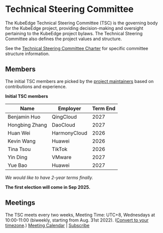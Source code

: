# Technical Steering Committee

The KubeEdge Technical Steering Committee (TSC) is the governing body for the KubeEdge project, providing decision-making and oversight pertaining to the KubeEdge project bylaws. The Technical Steering Committee also defines the project values and structure.

 See the [Technical Steering Committee Charter](./charter.md) for specific committee structure information.

## Members

The initial TSC members are picked by the [project maintainers](https://github.com/kubeedge/kubeedge/blob/v1.11.0/MAINTAINERS.md) based on contributions and experience.

**Initial TSC members**

| Name           | Employer     | Term End |
|----------------|--------------|----------|
| Benjamin Huo   | QingCloud    | 2027     |
| Hongbing Zhang | DaoCloud     | 2027     |
| Huan Wei       | HarmonyCloud | 2026     |
| Kevin Wang     | Huawei       | 2026     |
| Tina Tsou      | TikTok       | 2026     |
| Yin Ding       | VMware       | 2027     |
| Yue Bao        | Huawei       | 2027     |


*We would like to have 2-year terms finally.*

**The first election will come in Sep 2025.**

## Meetings

The TSC meets every two weeks, Meeting Time: UTC+8, Wednesdays at 10:00-11:00 (biweekly, starting from Aug. 31st 2022). ([Convert to your timezone](https://dateful.com/convert/utc8?t=10).) [Meeting Calendar](https://calendar.google.com/calendar/embed?src=8rjk8o516vfte21qibvlae3lj4%40group.calendar.google.com) | [Subscribe](https://calendar.google.com/calendar?cid=OHJqazhvNTE2dmZ0ZTIxcWlidmxhZTNsajRAZ3JvdXAuY2FsZW5kYXIuZ29vZ2xlLmNvbQ)
